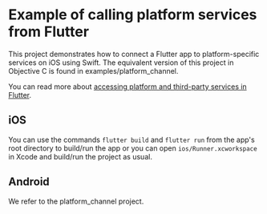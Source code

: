 # Example of calling platform services from Flutter

This project demonstrates how to connect a Flutter app to platform-specific
services on iOS using Swift. The equivalent version of this project in
Objective C is found in examples/platform_channel.

You can read more about
[accessing platform and third-party services in Flutter](https://flutter.dev/to/platform-channels/).

## iOS

You can use the commands `flutter build` and `flutter run` from the app's root
directory to build/run the app or you can open `ios/Runner.xcworkspace` in Xcode
and build/run the project as usual.

## Android

We refer to the platform_channel project.

